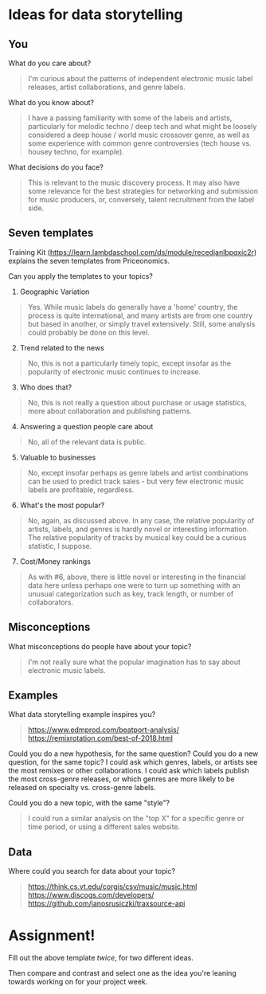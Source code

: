 # Ideas for data storytelling

## You

What do you care about?
> I'm curious about the patterns of independent electronic music label releases, artist collaborations, and genre labels.

What do you know about?
> I have a passing familiarity with some of the labels and artists, particularly for melodic techno / deep tech and what might be loosely considered a deep house / world music crossover genre, as well as some experience with common genre controversies (tech house vs. housey techno, for example).

What decisions do you face?
> This is relevant to the music discovery process. It may also have some relevance for the best strategies for networking and submission for music producers, or, conversely, talent recruitment from the label side.

## Seven templates

Training Kit (https://learn.lambdaschool.com/ds/module/recedjanlbpqxic2r) explains the seven templates from Priceonomics.

Can you apply the templates to your topics? 

1. Geographic Variation
> Yes. While music labels do generally have a 'home' country, the process is quite international, and many artists are from one country but based in another, or simply travel extensively. Still, some analysis could probably be done on this level.

2. Trend related to the news
> No, this is not a particularly timely topic, except insofar as the popularity of electronic music continues to increase.

3. Who does that?
> No, this is not really a question about purchase or usage statistics, more about collaboration and publishing patterns.

4. Answering a question people care about
> No, all of the relevant data is public.

5. Valuable to businesses
> No, except insofar perhaps as genre labels and artist combinations can be used to predict track sales - but very few electronic music labels are profitable, regardless.

6. What's the most popular?
> No, again, as discussed above. In any case, the relative popularity of artists, labels, and genres is hardly novel or interesting information. The relative popularity of tracks by musical key could be a curious statistic, I suppose.

7. Cost/Money rankings
> As with #6, above, there is little novel or interesting in the financial data here unless perhaps one were to turn up something with an unusual categorization such as key, track length, or number of collaborators.


## Misconceptions

What misconceptions do people have about your topic?
> I'm not really sure what the popular imagination has to say about electronic music labels.

## Examples

What data storytelling example inspires you?
> https://www.edmprod.com/beatport-analysis/
> https://remixrotation.com/best-of-2018.html

Could you do a new hypothesis, for the same question? Could you do a new question, for the same topic?
I could ask which genres, labels, or artists see the most remixes or other collaborations. I could ask which labels publish the most cross-genre releases, or which genres are more likely to be released on specialty vs. cross-genre labels.

Could you do a new topic, with the same "style"?
> I could run a similar analysis on the "top X" for a specific genre or time period, or using a different sales website.

## Data

Where could you search for data about your topic?
> https://think.cs.vt.edu/corgis/csv/music/music.html
> https://www.discogs.com/developers/
> https://github.com/janosrusiczki/traxsource-api

# Assignment!

Fill out the above template *twice*, for two different ideas.

Then compare and contrast and select one as the idea you're leaning towards
working on for your project week.
